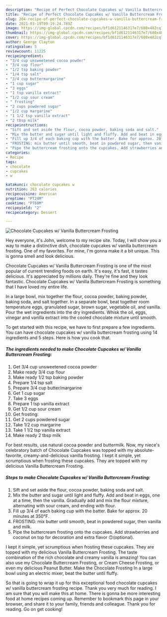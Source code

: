 ```yaml
---
description: "Recipe of Perfect Chocolate Cupcakes w/ Vanilla Buttercream Frosting"
title: "Recipe of Perfect Chocolate Cupcakes w/ Vanilla Buttercream Frosting"
slug: 204-recipe-of-perfect-chocolate-cupcakes-w-vanilla-buttercream-frosting
date: 2021-03-19T09:19:24.789Z
image: https://img-global.cpcdn.com/recipes/bf1d6121146317e7/680x482cq70/chocolate-cupcakes-w-vanilla-buttercream-frosting-recipe-main-photo.jpg
thumbnail: https://img-global.cpcdn.com/recipes/bf1d6121146317e7/680x482cq70/chocolate-cupcakes-w-vanilla-buttercream-frosting-recipe-main-photo.jpg
cover: https://img-global.cpcdn.com/recipes/bf1d6121146317e7/680x482cq70/chocolate-cupcakes-w-vanilla-buttercream-frosting-recipe-main-photo.jpg
author: George Clayton
ratingvalue: 5
reviewcount: 11225
recipeingredient:
- "3/4 cup unsweetened cocoa powder"
- "3/4 cup flour"
- "1/2 tsp baking powder"
- "1/4 tsp salt"
- "3/4 cup buttermargarine"
- "1 cup sugar"
- "3 eggs"
- "1 tsp vanilla extract"
- "1/2 cup sour cream"
- " frosting"
- "2 cups powdered sugar"
- "1/2 cup margarine"
- "1 1/2 tsp vanilla extract"
- "2 tbsp milk"
recipeinstructions:
- "Sift and set aside the flour, cocoa powder, baking soda and salt."
- "Mix the butter and sugar until light and fluffy. Add and beat in eggs, one at a time, then the vanilla. Gradually add and mix the flour mixture, alternating with sour cream, and ending with flour."
- "Fill up 3/4 of each baking cup with the batter. Bake for approx. 20 minutes at 350°F."
- "FROSTING: mix butter until smooth, beat in powdered sugar, then vanilla and milk."
- "Pipe the buttercream frosting onto the cupcakes. Add strawberries and coconut on top for decoration and extra flavor 🙃(optional)."
categories:
- Recipe
tags:
- chocolate
- cupcakes
- w

katakunci: chocolate cupcakes w 
nutrition: 263 calories
recipecuisine: American
preptime: "PT24M"
cooktime: "PT60M"
recipeyield: "2"
recipecategory: Dessert

---
```



![Chocolate Cupcakes w/ Vanilla Buttercream Frosting](https://img-global.cpcdn.com/recipes/bf1d6121146317e7/680x482cq70/chocolate-cupcakes-w-vanilla-buttercream-frosting-recipe-main-photo.jpg)

Hey everyone, it's John, welcome to my recipe site. Today, I will show you a way to make a distinctive dish, chocolate cupcakes w/ vanilla buttercream frosting. One of my favorites. For mine, I'm gonna make it a bit unique. This is gonna smell and look delicious.

Chocolate Cupcakes w/ Vanilla Buttercream Frosting is one of the most popular of current trending foods on earth. It's easy, it's fast, it tastes delicious. It's appreciated by millions daily. They're fine and they look fantastic. Chocolate Cupcakes w/ Vanilla Buttercream Frosting is something that I have loved my entire life.

In a large bowl, mix together the flour, cocoa powder, baking powder, baking soda, and salt together. In a separate bowl, beat together room temperature eggs, granulated sugar, brown sugar, vegetable oil, and vanilla. Pour the wet ingredients into the dry ingredients. Whisk the oil, eggs, vinegar and vanilla extract into the cooled chocolate mixture until smooth.


To get started with this recipe, we have to first prepare a few ingredients. You can have chocolate cupcakes w/ vanilla buttercream frosting using 14 ingredients and 5 steps. Here is how you cook that.

<!--inarticleads1-->

##### The ingredients needed to make Chocolate Cupcakes w/ Vanilla Buttercream Frosting:

1. Get 3/4 cup unsweetened cocoa powder
1. Make ready 3/4 cup flour
1. Make ready 1/2 tsp baking powder
1. Prepare 1/4 tsp salt
1. Prepare 3/4 cup butter/margarine
1. Get 1 cup sugar
1. Take 3 eggs
1. Prepare 1 tsp vanilla extract
1. Get 1/2 cup sour cream
1. Get  frosting:
1. Get 2 cups powdered sugar
1. Take 1/2 cup margarine
1. Take 1 1/2 tsp vanilla extract
1. Make ready 2 tbsp milk


For best results, use natural cocoa powder and buttermilk. Now, my niece&#39;s celebratory batch of Chocolate Cupcakes was topped with my absolute-favorite, creamy-and-delicious vanilla frosting. I kept it simple, yet scrumptious when frosting these cupcakes. They are topped with my delicious Vanilla Buttercream Frosting. 

<!--inarticleads2-->

##### Steps to make Chocolate Cupcakes w/ Vanilla Buttercream Frosting:

1. Sift and set aside the flour, cocoa powder, baking soda and salt.
1. Mix the butter and sugar until light and fluffy. Add and beat in eggs, one at a time, then the vanilla. Gradually add and mix the flour mixture, alternating with sour cream, and ending with flour.
1. Fill up 3/4 of each baking cup with the batter. Bake for approx. 20 minutes at 350°F.
1. FROSTING: mix butter until smooth, beat in powdered sugar, then vanilla and milk.
1. Pipe the buttercream frosting onto the cupcakes. Add strawberries and coconut on top for decoration and extra flavor 🙃(optional).


I kept it simple, yet scrumptious when frosting these cupcakes. They are topped with my delicious Vanilla Buttercream Frosting. The taste combination of the rich chocolate and creamy vanilla is amazing! You can also use my Chocolate Buttercream Frosting, or Cream Cheese Frosting, or even my delicious Peanut Butter. Make the Chocolate Frosting In a large bowl using an electric mixer, beat the butter until fluffy. 

So that is going to wrap it up for this exceptional food chocolate cupcakes w/ vanilla buttercream frosting recipe. Thank you very much for reading. I am sure that you will make this at home. There is gonna be more interesting food at home recipes coming up. Remember to bookmark this page in your browser, and share it to your family, friends and colleague. Thank you for reading. Go on get cooking!
